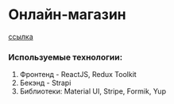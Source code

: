 #  Онлайн-магазин

[ссылка](https://eccommerce-frontend.onrender.com/)

### Используемые технологии:
1. Фронтенд - ReactJS, Redux Toolkit
2. Бекэнд - Strapi
3. Библиотеки: Material UI, Stripe, Formik, Yup

